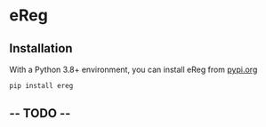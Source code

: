 # eReg

## Installation

With a Python 3.8+ environment, you can install eReg from [pypi.org](https://pypi.org/project/eReg/)

```sh
pip install ereg
```

## -- TODO --
